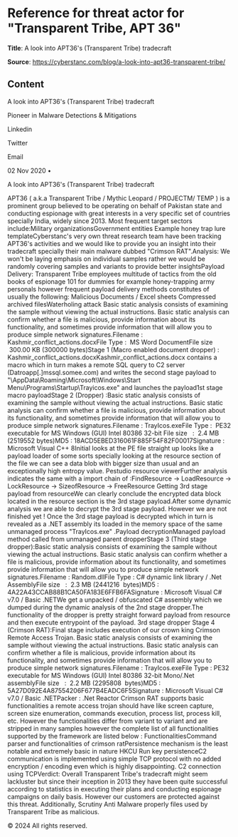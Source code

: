 # Reference for threat actor for "Transparent Tribe, APT 36"

**Title**: A look into APT36's (Transparent Tribe) tradecraft

**Source**: https://cyberstanc.com/blog/a-look-into-apt36-transparent-tribe/

## Content





A look into APT36's (Transparent Tribe) tradecraft




















































Pioneer in Malware Detections & Mitigations








Linkedin





Twitter





Email



 











02 Nov 2020 • 

A look into APT36's (Transparent Tribe) tradecraft


APT36 ( a.k.a Transparent Tribe / Mythic Leopard / PROJECTM/ TEMP ) is a prominent group believed to be operating on behalf of Pakistan state and conducting espionage with great interests in a very specific set of countries specially India, widely since 2013. Most frequent target sectors include:Military organizationsGovernment entities Example honey trap lure templateCyberstanc's very own threat research team have been tracking APT36's activities and we would like to provide you an insight into their tradecraft specially their main malware dubbed "Crimson RAT".Analysis: We won't be laying emphasis on individual samples rather we would be randomly covering samples and variants to provide better insightsPayload Delivery: Transparent Tribe employees multitude of tactics from the old books of espionage 101 for dummies for example honey-trapping army personals however frequent payload delivery methods constitutes of usually the following: Malicious Documents / Excel sheets Compressed archived filesWaterholing attack Basic static analysis consists of examining the sample without viewing the actual instructions. Basic static analysis can confirm whether a file is malicious, provide information about its functionality, and sometimes provide information that will allow you to produce simple network signatures.Filename : Kashmir_conflict_actions.docxFile Type :  MS Word DocumentFile size      300.00 KB (300000 bytes)Stage 1 (Macro enabled document dropper) : Kashmir_conflict_actions.docxKashmir_conflict_actions.docx contains a macro which in turn makes a remote SQL query to C2 server (Datroapp[.]mssql.somee.com) and writes the second stage payload to "\AppData\Roaming\Microsoft\Windows\Start Menu\Programs\Startup\Trayicos.exe" and launches the payload1st stage macro payloadStage 2 (Dropper) :Basic static analysis consists of examining the sample without viewing the actual instructions. Basic static analysis can confirm whether a file is malicious, provide information about its functionality, and sometimes provide information that will allow you to produce simple network signatures.Filename : TrayIcos.exeFile Type :  PE32 executable for MS Windows (GUI) Intel 80386 32-bit File size   :  2.4 MB (2519552 bytes)MD5 : 18ACD5EBED316061F885F54F82F00017Signature : Microsoft Visual C++ 8Initial looks at the PE file straight up looks like a payload loader of some sorts specially looking at the resource section of the file we can see a data blob with bigger size than usual and an exceptionally high entropy value. Pestudio resource viewerFurther analysis indicates the same with a import chain of :FindResource -> LoadResource -> LockResource -> SizeofResource -> FreeResource Getting 3rd stage payload from resourceWe can clearly conclude the encrypted data block located in the resource section is the 3rd stage payload.After some dynamic analysis we are able to decrypt the 3rd stage payload. However we are not finished yet ! Once the 3rd stage payload is decrypted which in turn is revealed as a .NET assembly its loaded in the memory space of the same unmanaged process "TrayIcos.exe" .Payload decryptionManaged payload method called from unmanaged parent dropperStage 3 (Third stage dropper):Basic static analysis consists of examining the sample without viewing the actual instructions. Basic static analysis can confirm whether a file is malicious, provide information about its functionality, and sometimes provide information that will allow you to produce simple network signatures.Filename : Random.dllFile Type : C# dynamic link library / .Net AssemblyFile size   :  2.3 MB (2441216  bytes)MD5 : 4A22A43CCAB88B1CA50FA183E6FFB6FASignature : Microsoft Visual C# v7.0 / Basic .NETWe get a unpacked / obfuscated C# assembly which we dumped during the dynamic analysis of the 2nd stage dropper.The functionality of the dropper is pretty straight forward payload from resource and then execute entrypoint of the payload. 3rd stage dropper Stage 4 (Crimson RAT):Final stage includes execution of our crown king Crimson Remote Access Trojan. Basic static analysis consists of examining the sample without viewing the actual instructions. Basic static analysis can confirm whether a file is malicious, provide information about its functionality, and sometimes provide information that will allow you to produce simple network signatures.Filename : TrayIcos.exeFile Type : PE32 executable for MS Windows (GUI) Intel 80386 32-bit Mono/.Net assemblyFile size   :  2.2 MB (2295808  bytes)MD5 : 5A27D092E4A87554206F677B4EADC6F5Signature : Microsoft Visual C# v7.0 / Basic .NETPacker : .Net Reactor Crimson RAT supports basic functionalities a remote access trojan should have like screen capture, screen size enumeration, commands execution, process list, process kill, etc. However the functionalities differ from variant to variant and are stripped in many samples however the complete list of all functionalities supported by the framework are listed below : FunctionalitiesCommand parser and functionalities of crimson ratPersistence mechanism is the least notable and extremely basic in nature HKCU Run key persistenceC2 communication is implemented using simple TCP protocol with no added encryption / encoding even which is highly disappointing. C2 connection using TCPVerdict: Overall Transparent Tribe's tradecraft might seem lackluster but since their inception in 2013 they have been quite successful according to statistics in executing their plans and conducting espionage campaigns on daily basis. However our customers are protected against this threat. Additionally, Scrutiny Anti Malware properly files used by Transparent Tribe as malicious.








© 2024 All rights reserved.
 









